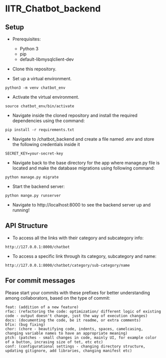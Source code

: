 # IITR_Chatbot_backend

## Setup
- Prerequisites:
  - Python 3
  - pip
  - default-libmysqlclient-dev

- Clone this repository.

- Set up a virtual environment.
```
python3 -m venv chatbot_env
```

- Activate the virtual environment.
```
source chatbot_env/bin/activate
```
- Navigate inside the cloned repository and install the required dependencies using the command:
```
pip install -r requirements.txt
```

- Navigate to /chatbot_backend and create a file named .env and store the following credentials inside it
```
SECRET_KEY=your-secret-key
```

- Navigate back to the base directory for the app where <span>manage.py</span> file is located and make the database migrations using following command:
```
python manage.py migrate
```
- Start the backend server:
```
python mange.py runserver
```
- Navigate to http://localhost:8000 to see the backend server up and running!

## API Structure
- To access all the links with their category and subcategory info:
```
http://127.0.0.1:8000/chatbot
```
- To access a specific link through its category, subcategory and name:
```
http://127.0.0.1:8000/chatbot/category/sub-category/name
```
## For commit messages

Please start your commits with these prefixes for better understanding among collaborators, based on the type of commit:

    feat: (addition of a new feature)
    rfac: (refactoring the code: optimization/ different logic of existing code - output doesn't change, just the way of execution changes)
    docs: (documenting the code, be it readme, or extra comments)
    bfix: (bug fixing)
    chor: (chore - beautifying code, indents, spaces, camelcasing, changing variable names to have an appropriate meaning)
    ptch: (patches - small changes in code, mainly UI, for example color of a button, incrasing size of tet, etc etc)
    conf: (configurational settings - changing directory structure, updating gitignore, add libraries, changing manifest etc)


